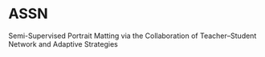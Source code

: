 # ASSN
Semi-Supervised Portrait Matting via the Collaboration of
Teacher–Student Network and Adaptive Strategies


